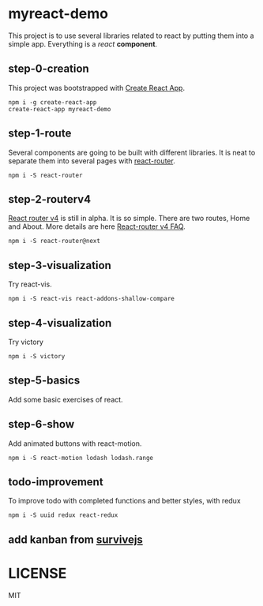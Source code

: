 # myreact-demo
This project is to use several libraries related to react by putting them into a simple app.
Everything is a _react_ **component**.

## step-0-creation 
This project was bootstrapped with [Create React App](https://github.com/facebookincubator/create-react-app).

```
npm i -g create-react-app
create-react-app myreact-demo 
```

## step-1-route
Several components are going to be built with different libraries. It is neat to separate them into several pages with [react-router](https://github.com/ReactTraining/react-router).

```
npm i -S react-router
```

## step-2-routerv4
[React router v4](https://react-router-website-uxmsaeusnn.now.sh/quick-start) is still in alpha. It is so simple. There are two routes, Home and About. 
More details are here [React-router v4 FAQ](https://github.com/ReactTraining/react-router/tree/v4).
```
npm i -S react-router@next
```

## step-3-visualization
Try react-vis. 
```
npm i -S react-vis react-addons-shallow-compare
```

## step-4-visualization
Try victory
```
npm i -S victory
```

## step-5-basics
Add some basic exercises of react.

## step-6-show
Add animated buttons with react-motion.
```
npm i -S react-motion lodash lodash.range
```

## todo-improvement
To improve todo with completed functions and better styles, with redux
```
npm i -S uuid redux react-redux
```

## add kanban from [survivejs](http://survivejs.com)


# LICENSE
MIT
